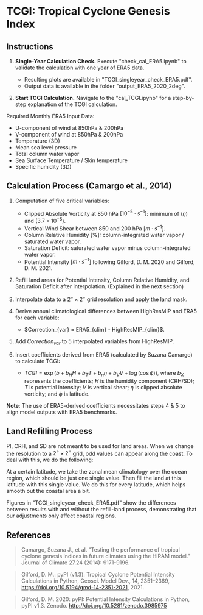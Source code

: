 # TCGI: Tropical Cyclone Genesis Index

## Instructions

1. **Single-Year Calculation Check.** Execute "check_cal_ERA5.ipynb" to validate the calculation with one year of ERA5 data.
   - Resulting plots are available in "TCGI_singleyear_check_ERA5.pdf".
   - Output data is available in the folder "output_ERA5_2020_2deg".

2. **Start TCGI Calculation.** Navigate to the "cal_TCGI.ipynb" for a step-by-step explanation of the TCGI calculation.

Required Monthly ERA5 Input Data:
- U-component of wind at 850hPa & 200hPa
- V-component of wind at 850hPa & 200hPa
- Temperature (3D)
- Mean sea level pressure
- Total column water vapor
- Sea Surface Temperature / Skin temperature
- Specific humidity (3D)

## Calculation Process (Camargo et al., 2014)
1. Computation of five critical variables:
    - Clipped Absolute Vorticity at 850 hPa $[10^{-5} \cdot s^{-1}]$: minimum of $(\eta)$ and $(3.7 \times 10^{-5})$.
    - Vertical Wind Shear between 850 and 200 hPa $[m \cdot s^{-1}]$.
    - Column Relative Humidity [\%]: column-integrated water vapor / saturated water vapor.
    - Saturation Deficit: saturated water vapor minus column-integrated water vapor.
    - Potential Intensity $[m \cdot s^{-1}]$ following Gilford, D. M. 2020 and Gilford, D. M. 2021.

2. Refill land areas for Potential Intensity, Column Relative Humidity, and Saturation Deficit after interpolation. (Explained in the next section)
3. Interpolate data to a $2^\circ \times 2^\circ$ grid resolution and apply the land mask.
4. Derive annual climatological differences between HighResMIP and ERA5 for each variable:
   - $Correction_{var} = ERA5_{clim} - HighResMIP_{clim}\$.
5. Add $Correction_{var}$ to 5 interpolated variables from HighResMIP.
6. Insert coefficients derived from ERA5 (calculated by Suzana Camargo) to calculate TCGI:
   - $TCGI = \exp(b+b_H H+b_T T+b_{\eta} \eta+b_V V+\log(\cos\phi))$, where $b_X$ represents the coefficients; $H$ is the humidity component (CRH/SD); $T$ is potential intensity; $V$ is vertical shear; $\eta$ is clipped absolute vorticity; and $\phi$ is latitude.

**Note**: The use of ERA5-derived coefficients necessitates steps 4 & 5 to align model outputs with ERA5 benchmarks.

## Land Refilling Process
PI, CRH, and SD are not meant to be used for land areas. When we change the resolution to a $2^\circ \times 2^\circ$ grid, odd values can appear along the coast. To deal with this, we do the following:

At a certain latitude, we take the zonal mean climatology over the ocean region, which should be just one single value. Then fill the land at this latitude with this single value. We do this for every latitude, which helps smooth out the coastal area a bit.

Figures in "TCGI_singleyear_check_ERA5.pdf" show the differences between results with and without the refill-land process, demonstrating that our adjustments only affect coastal regions.

## References

> Camargo, Suzana J., et al. "Testing the performance of tropical cyclone genesis indices in future climates using the HiRAM model." Journal of Climate 27.24 (2014): 9171-9196.

> Gilford, D. M.: pyPI (v1.3): Tropical Cyclone Potential Intensity Calculations in Python, Geosci. Model Dev., 14, 2351–2369, https://doi.org/10.5194/gmd-14-2351-2021, 2021.

> Gilford, D. M. 2020: pyPI: Potential Intensity Calculations in Python, pyPI v1.3. Zenodo. http://doi.org/10.5281/zenodo.3985975

